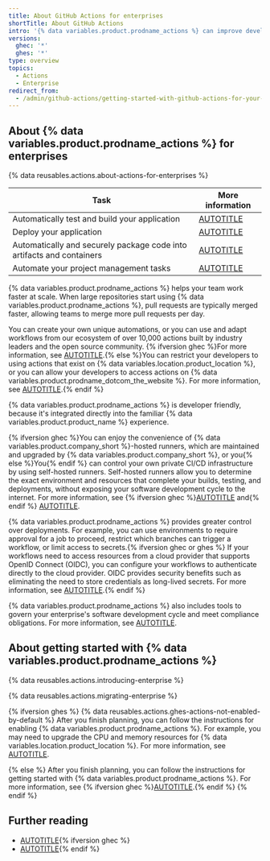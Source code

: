 ```yaml
---
title: About GitHub Actions for enterprises
shortTitle: About GitHub Actions
intro: '{% data variables.product.prodname_actions %} can improve developer productivity by automating your enterprise''s software development cycle.'
versions:
  ghec: '*'
  ghes: '*'
type: overview
topics:
  - Actions
  - Enterprise
redirect_from:
  - /admin/github-actions/getting-started-with-github-actions-for-your-enterprise/about-github-actions-for-enterprises
---
```



## About {% data variables.product.prodname_actions %} for enterprises

{% data reusables.actions.about-actions-for-enterprises %}

| Task | More information |
| ---- | ---------------- |
| Automatically test and build your application | [AUTOTITLE](/actions/automating-builds-and-tests/about-continuous-integration) |
| Deploy your application | [AUTOTITLE](/actions/deployment/about-deployments/about-continuous-deployment) |
| Automatically and securely package code into artifacts and containers | [AUTOTITLE](/actions/publishing-packages/about-packaging-with-github-actions) |
| Automate your project management tasks | [AUTOTITLE](/actions/managing-issues-and-pull-requests/using-github-actions-for-project-management) |

{% data variables.product.prodname_actions %} helps your team work faster at scale. When large repositories start using {% data variables.product.prodname_actions %}, pull requests are typically merged faster, allowing teams to merge more pull requests per day.

You can create your own unique automations, or you can use and adapt workflows from our ecosystem of over 10,000 actions built by industry leaders and the open source community. {% ifversion ghec %}For more information, see [AUTOTITLE](/actions/learn-github-actions/finding-and-customizing-actions).{% else %}You can restrict your developers to using actions that exist on {% data variables.location.product_location %}, or you can allow your developers to access actions on {% data variables.product.prodname_dotcom_the_website %}. For more information, see [AUTOTITLE](/admin/github-actions/managing-access-to-actions-from-githubcom/about-using-actions-in-your-enterprise).{% endif %}

{% data variables.product.prodname_actions %} is developer friendly, because it's integrated directly into the familiar {% data variables.product.product_name %} experience.

{% ifversion ghec %}You can enjoy the convenience of {% data variables.product.company_short %}-hosted runners, which are maintained and upgraded by {% data variables.product.company_short %}, or you{% else %}You{% endif %} can control your own private CI/CD infrastructure by using self-hosted runners. Self-hosted runners allow you to determine the exact environment and resources that complete your builds, testing, and deployments, without exposing your software development cycle to the internet. For more information, see {% ifversion ghec %}[AUTOTITLE](/actions/using-github-hosted-runners/about-github-hosted-runners) and{% endif %} [AUTOTITLE](/actions/hosting-your-own-runners/managing-self-hosted-runners/about-self-hosted-runners).

{% data variables.product.prodname_actions %} provides greater control over deployments. For example, you can use environments to require approval for a job to proceed, restrict which branches can trigger a workflow, or limit access to secrets.{% ifversion ghec or ghes %} If your workflows need to access resources from a cloud provider that supports OpenID Connect (OIDC), you can configure your workflows to authenticate directly to the cloud provider. OIDC provides security benefits such as eliminating the need to store credentials as long-lived secrets. For more information, see [AUTOTITLE](/actions/deployment/security-hardening-your-deployments/about-security-hardening-with-openid-connect).{% endif %}

{% data variables.product.prodname_actions %} also includes tools to govern your enterprise's software development cycle and meet compliance obligations. For more information, see [AUTOTITLE](/admin/policies/enforcing-policies-for-your-enterprise/enforcing-policies-for-github-actions-in-your-enterprise).

## About getting started with {% data variables.product.prodname_actions %}

{% data reusables.actions.introducing-enterprise %}

{% data reusables.actions.migrating-enterprise %}

{% ifversion ghes %}
{% data reusables.actions.ghes-actions-not-enabled-by-default %} After you finish planning, you can follow the instructions for enabling {% data variables.product.prodname_actions %}. For example, you may need to upgrade the CPU and memory resources for {% data variables.location.product_location %}. For more information, see [AUTOTITLE](/admin/github-actions/getting-started-with-github-actions-for-your-enterprise/getting-started-with-github-actions-for-github-enterprise-server).

{% else %}
After you finish planning, you can follow the instructions for getting started with {% data variables.product.prodname_actions %}. For more information, see {% ifversion ghec %}[AUTOTITLE](/admin/github-actions/getting-started-with-github-actions-for-your-enterprise/getting-started-with-github-actions-for-github-enterprise-cloud).{% endif %}
{% endif %}

## Further reading

* [AUTOTITLE](/actions/learn-github-actions/understanding-github-actions){% ifversion ghec %}
* [AUTOTITLE](/billing/managing-billing-for-github-actions/about-billing-for-github-actions){% endif %}
